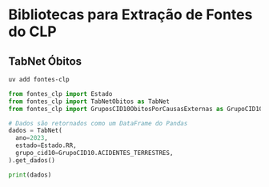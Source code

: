 # Bibliotecas para Extração de Fontes do CLP

## TabNet Óbitos

```sh
uv add fontes-clp
```

```python
from fontes_clp import Estado
from fontes_clp import TabNetObitos as TabNet
from fontes_clp import GruposCID10ObitosPorCausasExternas as GrupoCID10

# Dados são retornados como um DataFrame do Pandas
dados = TabNet(
  ano=2023,
  estado=Estado.RR,
  grupo_cid10=GrupoCID10.ACIDENTES_TERRESTRES,
).get_dados()

print(dados)
```
